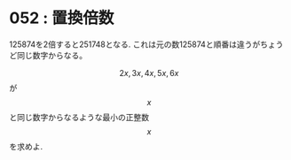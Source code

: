 # 052 : 置換倍数

125874を2倍すると251748となる. これは元の数125874と順番は違うがちょうど同じ数字からなる。

$$2x, 3x, 4x, 5x, 6x$$ が $$x$$ と同じ数字からなるような最小の正整数 $$x$$ を求めよ.

